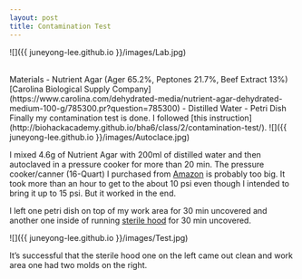 ```yaml
---
layout: post
title: Contamination Test
---
```


![]({{ juneyong-lee.github.io }}/images/Lab.jpg) <BR> 

<BR>
Materials
- Nutrient Agar (Ager 65.2%, Peptones 21.7%, Beef Extract 13%) [Carolina Biological Supply Company](https://www.carolina.com/dehydrated-media/nutrient-agar-dehydrated-medium-100-g/785300.pr?question=785300)
- Distilled Water
- Petri Dish
<BR>
Finally my contamination test is done. I followed [this instruction](http://biohackacademy.github.io/bha6/class/2/contamination-test/).
![]({{ juneyong-lee.github.io }}/images/Autoclace.jpg) <BR> 

I mixed 4.6g of Nutrient Agar with 200ml of distilled water and then autoclaved in a pressure cooker for more than 20 min. The pressure cooker/canner (16-Quart) I purchased from [Amazon](https://www.amazon.com/gp/product/B000QJJ9NY/ref=ppx_yo_dt_b_asin_title_o00_s03?ie=UTF8&psc=1) is probably too big. It took more than an hour to get to the about 10 psi even though I intended to bring it up to 15 psi. But it worked in the end.

I left one petri dish on top of my work area for 30 min uncovered and another one inside of running [sterile hood](https://juneyong-lee.github.io/Week1-Sterile-Hood/) for 30 min uncovered.

![]({{ juneyong-lee.github.io }}/images/Test.jpg) <BR> 

It’s successful that the sterile hood one on the left came out clean and work area one had two molds on the right.

<BR>
